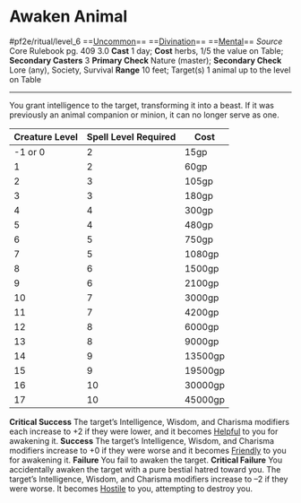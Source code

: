 # Awaken Animal
#pf2e/ritual/level_6
==[Uncommon](rules/traits/uncommon.md)== ==[Divination](rules/traits/divination.md)== ==[Mental](rules/traits/mental.md)==
*Source* Core Rulebook pg. 409 3.0
**Cast** 1 day; **Cost** herbs, 1/5 the value on Table; **Secondary Casters** 3
**Primary Check** Nature (master); **Secondary Check** Lore (any), Society, Survival
**Range** 10 feet; Target(s) 1 animal up to the level on Table

---
You grant intelligence to the target, transforming it into a beast. If it was previously an animal companion or minion, it can no longer serve as one.

| Creature Level | Spell Level Required | Cost    |
| -------------- | -------------------- | ------- |
| -1 or 0        | 2                    | 15gp    |
| 1              | 2                    | 60gp    |
| 2              | 3                    | 105gp   |
| 3              | 3                    | 180gp   |
| 4              | 4                    | 300gp   |
| 5              | 4                    | 480gp   |
| 6              | 5                    | 750gp   |
| 7              | 5                    | 1080gp  |
| 8              | 6                    | 1500gp  |
| 9              | 6                    | 2100gp  |
| 10             | 7                    | 3000gp  |
| 11             | 7                    | 4200gp  |
| 12             | 8                    | 6000gp  |
| 13             | 8                    | 9000gp  |
| 14             | 9                    | 13500gp |
| 15             | 9                    | 19500gp |
| 16             | 10                   | 30000gp |
| 17             | 10                   | 45000gp |

**Critical Success** The target’s Intelligence, Wisdom, and Charisma modifiers each increase to +2 if they were lower, and it becomes [Helpful](../../../Conditions/Helpful.md) to you for awakening it.
**Success** The target’s Intelligence, Wisdom, and Charisma modifiers increase to +0 if they were worse and it becomes [Friendly](../../../Conditions/Friendly.md) to you for awakening it.
**Failure** You fail to awaken the target.
**Critical Failure** You accidentally awaken the target with a pure bestial hatred toward you. The target’s Intelligence, Wisdom, and Charisma modifiers increase to –2 if they were worse. It becomes [Hostile](../../../Conditions/Hostile.md) to you, attempting to destroy you.